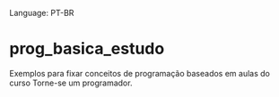 Language: PT-BR
# prog_basica_estudo
Exemplos para fixar conceitos de programação baseados em aulas do curso Torne-se um programador.
